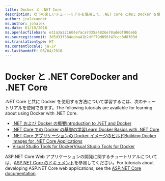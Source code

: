 ```yaml
---
title: Docker と .NET Core
description: 以下の楽しいチュートリアルを使用して、.NET Core と共に Docker を使用する方法を学習します。
author: jralexander
ms.author: johalex
ms.date: 01/10/2018
ms.openlocfilehash: e31a3a221604e7aca7d35a4826e78ade0f980a6b
ms.sourcegitcommit: 3d5d33f384eeba41b2dff79d096f47ccc8d8f03d
ms.translationtype: HT
ms.contentlocale: ja-JP
ms.lasthandoff: 05/04/2018
---
```

# <a name="docker-and-net-core"></a><span data-ttu-id="ab1b6-103">Docker と .NET Core</span><span class="sxs-lookup"><span data-stu-id="ab1b6-103">Docker and .NET Core</span></span> 

<span data-ttu-id="ab1b6-104">.NET Core と共に Docker を使用する方法について学習するには、次のチュートリアルを使用できます。</span><span class="sxs-lookup"><span data-stu-id="ab1b6-104">The following tutorials are available for learning about using Docker with .NET Core.</span></span>

- [<span data-ttu-id="ab1b6-105">.NET および Docker の概要</span><span class="sxs-lookup"><span data-stu-id="ab1b6-105">Introduction to .NET and Docker</span></span>](intro-net-docker.md)
- [<span data-ttu-id="ab1b6-106">.NET Core での Docker の基礎の学習</span><span class="sxs-lookup"><span data-stu-id="ab1b6-106">Learn Docker Basics with .NET Core</span></span>](docker-basics-dotnet-core.md)
- [<span data-ttu-id="ab1b6-107">.NET Core アプリケーションの Docker イメージのビルド</span><span class="sxs-lookup"><span data-stu-id="ab1b6-107">Building Docker Images for .NET Core Applications</span></span>](building-net-docker-images.md)
- [<span data-ttu-id="ab1b6-108">Visual Studio Tools for Docker</span><span class="sxs-lookup"><span data-stu-id="ab1b6-108">Visual Studio Tools for Docker</span></span>](/aspnet/core/host-and-deploy/docker/visual-studio-tools-for-docker)

<span data-ttu-id="ab1b6-109">ASP.NET Core Web アプリケーションの開発に関するチュートリアルについては、[ASP.NET Core のドキュメント](/aspnet/core/)を参照してください。</span><span class="sxs-lookup"><span data-stu-id="ab1b6-109">For tutorials about developing ASP.NET Core web applications, see the [ASP.NET Core documentation](/aspnet/core/).</span></span>
